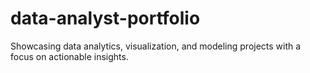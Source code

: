 # data-analyst-portfolio
Showcasing data analytics, visualization, and modeling projects with a focus on actionable insights.
